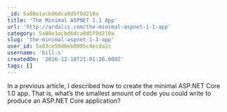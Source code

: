 ```yaml
---
_id: 5a88e1acbd6dca0d5f0d210a
title: 'The Minimal ASPNET 1.1 App'
url: 'http://ardalis.com/the-minimal-aspnet-1-1-app'
category: 5a88e1acbd6dca0d5f0d210a
slug: 'the-minimal-aspnet-1-1-app'
user_id: 5a83ce59d6eb0005c4ecda2c
username: 'bill-s'
createdOn: '2016-12-10T21:01:26.000Z'
tags: []
---
```


In a previous article, I described how to create the minimal ASP.NET Core 1.0 app. That is, what’s the smallest amount of code you could write to produce an ASP.NET Core application?
